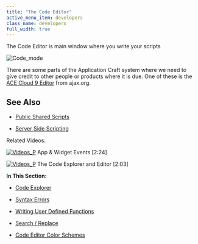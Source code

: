 ```yaml
---
title: "The Code Editor"
active_menu_item: developers
class_name: developers
full_width: true
---
```



The Code Editor is main window where you write your scripts

![Code\_mode](/img/docs/code_mode.zoom72.png)

There are some parts of the Application Craft system where we need to give credit to other people or products where it is due. One of these is the [ACE Cloud 9 Editor](http://ace.ajax.org/) from ajax.org.

## **See Also**

 - [Public Shared Scripts](../../public-shared-scripts)

 - [Server Side Scripting](../../../server-side-scripting-overview/)

Related Videos:

[![Videos\_P](/img/docs/videos_p.png)](http://www.youtube.com/v/UYwR5Q2fgeI?autoplay=1&hd=1&fs=1&showsearch=0&rel=0&) App & Widget Events [2:24]

[![Videos\_P](/img/docs/videos_p.png)](http://www.youtube.com/v/ct8xOC_K2Rk?autoplay=1&hd=1&fs=1&showsearch=0&rel=0&) The Code Explorer and Editor [2:03]

**In This Section:**

 - [Code Explorer](the-code-editor/code-explorer)

 - [Syntax Errors](the-code-editor/syntax-errors)

 - [Writing User Defined Functions](../introduction/writing-user-defined-functions)

 - [Search / Replace](the-code-editor/search--replace)

 - [Code Editor Color Schemes](the-code-editor/code-higlighting)

